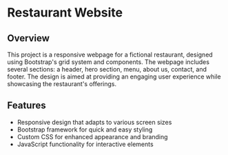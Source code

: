 # Restaurant Website

## Overview
This project is a responsive webpage for a fictional restaurant, designed using Bootstrap's grid system and components. The webpage includes several sections: a header, hero section, menu, about us, contact, and footer. The design is aimed at providing an engaging user experience while showcasing the restaurant's offerings.

## Features
- Responsive design that adapts to various screen sizes
- Bootstrap framework for quick and easy styling
- Custom CSS for enhanced appearance and branding
- JavaScript functionality for interactive elements

